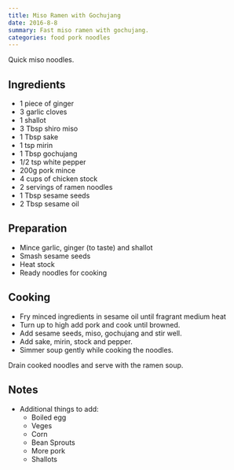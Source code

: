```yaml
---
title: Miso Ramen with Gochujang
date: 2016-8-8
summary: Fast miso ramen with gochujang. 
categories: food pork noodles 
---
```


Quick miso noodles.

## Ingredients

* 1 piece of ginger
* 3 garlic cloves
* 1 shallot
* 3 Tbsp shiro miso
* 1 Tbsp sake
* 1 tsp mirin
* 1 Tbsp gochujang
* 1/2 tsp white pepper
* 200g pork mince
* 4 cups of chicken stock
* 2 servings of ramen noodles
* 1 Tbsp sesame seeds
* 2 Tbsp sesame oil

## Preparation

* Mince garlic, ginger (to taste) and shallot
* Smash sesame seeds
* Heat stock
* Ready noodles for cooking

## Cooking

* Fry minced ingredients in sesame oil until fragrant medium heat
* Turn up to high add pork and cook until browned.
* Add sesame seeds, miso, gochujang and stir well.
* Add sake, mirin, stock and pepper.
* Simmer soup gently while cooking the noodles.

Drain cooked noodles and serve with the ramen soup.

## Notes

* Additional things to add:
  * Boiled egg
  * Veges
  * Corn
  * Bean Sprouts
  * More pork
  * Shallots


